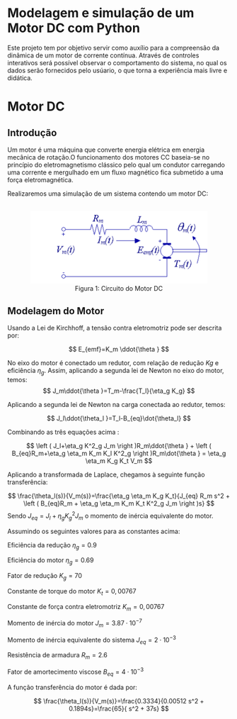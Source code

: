 # **Modelagem e simulação de um Motor DC com Python**

Este projeto tem por objetivo servir como auxílio para a compreensão da dinâmica de um motor de corrente contínua. Através de controles interativos será possível observar o comportamento do sistema, no qual os dados serão fornecidos pelo usúario, o que torna a experiência mais livre e didática.


# Motor DC
## **Introdução**

Um motor é uma máquina que converte energia elétrica em energia mecânica de rotação.O funcionamento dos motores CC baseia-se no princípio do eletromagnetismo clássico pelo qual um condutor carregando uma corrente e mergulhado em um fluxo magnético fica submetido a uma força eletromagnética.

Realizaremos uma simulação de um sistema contendo um motor DC:

<br/>

<div align="center">
   <img src="motordc.png" width="400" />
</div>
<div align="center">
  <span> Figura 1: Circuito do Motor DC </span>
</div>

## **Modelagem do Motor**
Usando a Lei de Kirchhoff, a tensão contra eletromotriz pode ser descrita por:


$$
E_{emf}=K_m \ddot{\theta }
$$

No eixo do motor é conectado um redutor, com relação de redução $Kg$ e eficiência
$\eta_g$. Assim, aplicando a segunda lei de Newton no eixo do motor, temos:
$$
J_m\ddot{\theta }=T_m-\frac{T_l}{\eta_g K_g}
$$

Aplicando a segunda lei de Newton na carga conectada ao redutor, temos:

$$ J_l\ddot{\theta_l }=T_l-B_{eq}\dot{\theta_l}
$$

Combinando as três equações acima :

$$
\left ( J_l+\eta_g K^2_g J_m \right )R_m\ddot{\theta } + \left ( B_{eq}R_m+\eta_g \eta_m K_m K_l K^2_g  \right )R_m\dot{\theta } = \eta_g \eta_m K_g K_t V_m
$$

 Aplicando a transformada de Laplace, chegamos à seguinte função transferência:

$$
\frac{\theta_l(s)}{V_m(s)}=\frac{\eta_g \eta_m K_g K_t}{J_{eq} R_m s^2 + \left ( B_{eq}R_m + \eta_g \eta_m K_m K_t K^2_g J_m \right )s}
$$
Sendo $J_{eq}=J_l + \eta_g K^2_g J_m$ o momento de inércia equivalente do motor.

Assumindo os seguintes valores para as constantes acima:


Eficiência da redução
$\eta_g = 0.9$

Eficiência do motor 
$\eta_g = 0.69$

Fator de redução 
$K_g = 70$

Constante de torque do motor
 $K_t = 0,00767$

Constante de força contra 
eletromotriz 
$K_m=0,00767$

Momento de inércia do motor 
$J_{m} = 3.87\cdot 10^{-7}$

Momento de inércia equivalente do sistema
$J_{eq} = 2\cdot 10^{-3}$



Resistência de armadura 
$R_m=2.6$

Fator de amortecimento viscose 
$B_{eq} = 4\cdot 10^{-3}$

A função transferência do motor é dada por:

$$
\frac{\theta_l(s)}{V_m(s)}=\frac{0.3334}{0.00512 s^2 + 0.1894s}=\frac{65}{ s^2 + 37s}
$$
